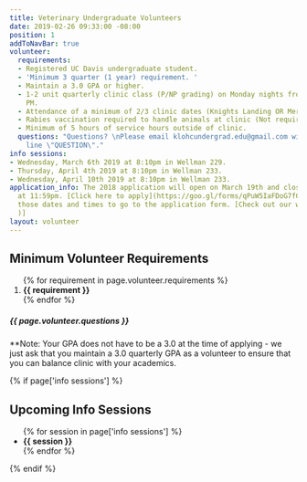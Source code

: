 ```yaml
---
title: Veterinary Undergraduate Volunteers
date: 2019-02-26 09:33:00 -08:00
position: 1
addToNavBar: true
volunteer:
  requirements:
  - Registered UC Davis undergraduate student.
  - 'Minimum 3 quarter (1 year) requirement. '
  - Maintain a 3.0 GPA or higher.
  - 1-2 unit quarterly clinic class (P/NP grading) on Monday nights from 6:00-7:00
    PM.
  - Attendance of a minimum of 2/3 clinic dates (Knights Landing OR Mercer) per quarter.
  - Rabies vaccination required to handle animals at clinic (Not required to volunteer.)
  - Minimum of 5 hours of service hours outside of clinic.
  questions: "Questions? \nPlease email klohcundergrad.edu@gmail.com with the subject
    line \"QUESTION\"."
info sessions:
- Wednesday, March 6th 2019 at 8:10pm in Wellman 229.
- Thursday, April 4th 2019 at 8:10pm in Wellman 233.
- Wednesday, April 10th 2019 at 8:10pm in Wellman 233.
application_info: The 2018 application will open on March 19th and close April 7th
  at 11:59pm. [Click here to apply](https://goo.gl/forms/qPuW5IaFDoG7fCsn2) during
  those dates and times to go to the application form. [Check out our website [here](https://www2.vetmed.ucdavis.edu/onehealth/students/knights_landing/index.cfm
  )]
layout: volunteer
---
```


<div class="card">
      <div class="card-header">
        <h2 class="card-title">Minimum Volunteer Requirements</h2>
      </div>
      <div class="card-body">
          <ol>
            {% for requirement in page.volunteer.requirements %}
              <li>
                <strong>{{ requirement }}</strong>
              </li>
            {% endfor %}
          </ol>
          <h5 class="text-center">{{ page.volunteer.questions }}</h5>
          <p>**Note: Your GPA does not have to be a 3.0 at the time of applying - we just ask that you maintain a 3.0 quarterly GPA as a volunteer to ensure that you can balance clinic with your academics. </p>
      </div>
    </div>

{% if page['info sessions'] %}
<div class="card">
    <div class="card-header">
      <h2 class="card-title">Upcoming Info Sessions</h2>
    </div>
    <div class="card-body text-center">
        <ul class="list-group list-group-flush">
          {% for session in page['info sessions'] %}
            <li class="list-group-item text-center">
              <strong>{{ session }}</strong>
            </li>
          {% endfor %}
        </ul>
    </div>
</div>
{% endif %}